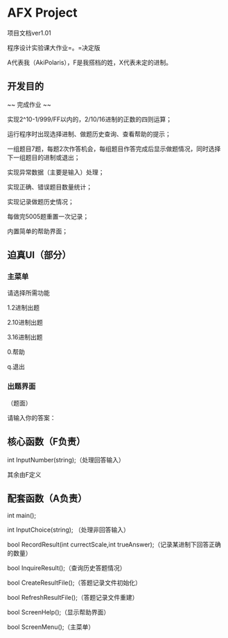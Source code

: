 # AFX Project #

项目文档ver1.01

程序设计实验课大作业=。=决定版

A代表我（AkiPolaris），F是我搭档的姓，X代表未定的进制。

## 开发目的 #

~~ 完成作业 ~~

实现2^10-1/999/FF以内的，2/10/16进制的正数的四则运算；

运行程序时出现选择进制、做题历史查询、查看帮助的提示；

一组题目7题，每题2次作答机会，每组题目作答完成后显示做题情况，同时选择下一组题目的进制或退出；

实现异常数据（主要是输入）处理；

实现正确、错误题目数量统计；

实现记录做题历史情况；

每做完5005题重置一次记录；

内置简单的帮助界面；

## 迫真UI（部分） #

### 主菜单 #

请选择所需功能

1.2进制出题

2.10进制出题

3.16进制出题

0.帮助

q.退出

### 出题界面 #

（题面）

请输入你的答案：

## 核心函数（F负责） #

int InputNumber(string);（处理回答输入）

其余由F定义

## 配套函数（A负责） #

int main();

int InputChoice(string); （处理非回答输入）

bool RecordResult(int currectScale,int trueAnswer);（记录某进制下回答正确的数量）

bool InquireResult();（查询历史答题情况）

bool CreateResultFile();（答题记录文件初始化）

bool RefreshResultFile();（答题记录文件重建）

bool ScreenHelp();（显示帮助界面）

bool ScreenMenu();（主菜单）